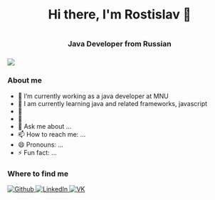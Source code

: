 <div id="header" align="center"> 
    <h1>Hi there, I'm Rostislav 👋<h1>
    <h3>Java Developer from Russian<h3>
</div>

![](https://github.com/Rost319/Rost319/blob/master/generated/languages.svg)

### About me

- 🔭 I’m currently working as a java developer at MNU
- 🌱 I am currently learning java and related frameworks, javascript
- 👯 
- 🤔 
- 💬 Ask me about ...
- 📫 How to reach me: ...
- 😄 Pronouns: ...
- ⚡ Fun fact: ...


<h3>Where to find me</h3>
<p>
<a href="https://github.com/Rost319">
        <img src="https://camo.githubusercontent.com/cca71357fe98ec5f8cd6ebab9044ad2901f4b64ebda379ac81608ed9f1caa1a0/68747470733a2f2f696d672e736869656c64732e696f2f7374617469632f76313f7374796c653d666f722d7468652d6261646765266d6573736167653d47697448756226636f6c6f723d313831373137266c6f676f3d476974487562266c6f676f436f6c6f723d464646464646266c6162656c3d" alt="Github"/>
    </a>
<a href="https://www.linkedin.com/in/%D1%80%D0%BE%D1%81%D1%82%D0%B8%D1%81%D0%BB%D0%B0%D0%B2-%D0%BB%D0%BE%D0%B7%D0%BA%D0%BE/">
        <img src="https://camo.githubusercontent.com/12d696c039b7e718da27138d78a1a5e2dadcb331ad441652c1ce2df0d8f2ef41/68747470733a2f2f696d672e736869656c64732e696f2f7374617469632f76313f7374796c653d666f722d7468652d6261646765266d6573736167653d4c696e6b6564496e26636f6c6f723d304136364332266c6f676f3d4c696e6b6564496e266c6f676f436f6c6f723d464646464646266c6162656c3d" alt="LinkedIn"/>
    </a>
    <a href="https://vk.com/id33002578">
        <img src="https://camo.githubusercontent.com/ed2135313b8d5f71d9c7bdaff09e4906315a02fb0560c57a1c331e960d814ffc/68747470733a2f2f696d672e736869656c64732e696f2f7374617469632f76313f7374796c653d666f722d7468652d6261646765266d6573736167653d564b26636f6c6f723d303037374646266c6f676f3d564b266c6f676f436f6c6f723d464646464646266c6162656c3d" alt="VK"/>
</p>
